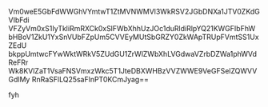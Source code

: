 Vm0weE5GbFdWWGhVYmtwT1ZtMVNWMVl3WkRSV2JGbDNXa1JTV0ZKdGVIbFdi
VFZyVm0xS1IyTkliRmRXCk0xSlFWbXhhUzJOc1duRldiRlpYQ21KWGFIbFhW
bHBoV1ZkU1YxSnVUbFZpUm5CVVEyMUtSbGRZY0ZkWApTRUpFVmtSS1UxZEdU
bkppUmtwcFYwWktWRkV5ZUdGU1ZrWlZWbXhLVGdwaVZrbDZWa1phWVdReFRr
Wk8KVlZaT1VsaFNSVmxzWkc5T1JteDBXWHBzVVZWWE9VeGFSelZQWVVGdlMy
RnRaSFlLQ25saFlnPT0KCmJyag==

fyh